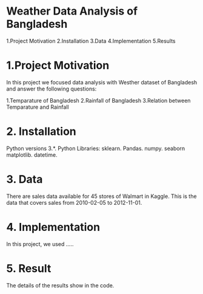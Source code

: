 # Weather Data Analysis of Bangladesh

1.Project Motivation
2.Installation
3.Data
4.Implementation
5.Results
#
# 1.Project Motivation
In this project we focused data analysis with Westher  dataset of Bangladesh and answer the following questions:

1.Temparature of Bangladesh
2.Rainfall of Bangladesh
3.Relation between Temparature and Rainfall

# 2. Installation
Python versions 3.*.
Python Libraries:
sklearn.
Pandas.
numpy.
seaborn
matplotlib.
datetime.

# 3. Data
There are sales data available for 45 stores of Walmart in Kaggle. This is the data that covers sales from 2010-02-05 to 2012-11-01.
# 4. Implementation
In this project, we used .....
# 5. Result
The details of the results show in the code.
